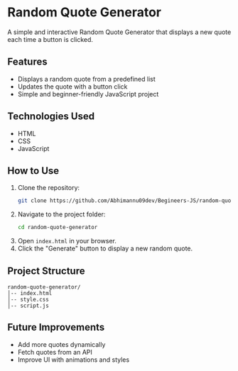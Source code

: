# Random Quote Generator

A simple and interactive Random Quote Generator that displays a new quote each time a button is clicked.

## Features
- Displays a random quote from a predefined list
- Updates the quote with a button click
- Simple and beginner-friendly JavaScript project

## Technologies Used
- HTML
- CSS
- JavaScript

## How to Use
1. Clone the repository:
   ```sh
   git clone https://github.com/Abhimannu09dev/Begineers-JS/random-quote-generator.git
   ```
2. Navigate to the project folder:
   ```sh
   cd random-quote-generator
   ```
3. Open `index.html` in your browser.
4. Click the "Generate" button to display a new random quote.

## Project Structure
```
random-quote-generator/
│-- index.html
│-- style.css
│-- script.js
```

## Future Improvements
- Add more quotes dynamically
- Fetch quotes from an API
- Improve UI with animations and styles

